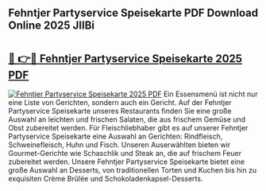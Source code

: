 ## Fehntjer Partyservice Speisekarte PDF Download Online 2025 JIIBi

# <h2><a href="http://gc9hrg.nevu.top/?p=Fehntjer+Partyservice+Speisekarte">🔗 👉🔴 Fehntjer Partyservice Speisekarte 2025 PDF</a></h2>

[![Fehntjer Partyservice Speisekarte 2025 PDF](https://i.imgur.com/dBaPXMq.png)](http://gc9hrg.nevu.top/?p=Fehntjer+Partyservice+Speisekarte)
Ein Essensmenü ist nicht nur eine Liste von Gerichten, sondern auch ein Gericht. Auf der Fehntjer Partyservice Speisekarte unseres Restaurants finden Sie eine große Auswahl an leichten und frischen Salaten, die aus frischem Gemüse und Obst zubereitet werden. Für Fleischliebhaber gibt es auf unserer Fehntjer Partyservice Speisekarte eine Auswahl an Gerichten: Rindfleisch, Schweinefleisch, Huhn und Fisch. Unseren Auserwählten bieten wir Gourmet-Gerichte wie Schaschlik und Steak an, die auf frischem Feuer zubereitet werden. Unsere Fehntjer Partyservice Speisekarte bietet eine große Auswahl an Desserts, von traditionellen Torten und Kuchen bis hin zu exquisiten Crème Brûlée und Schokoladenkapsel-Desserts.
